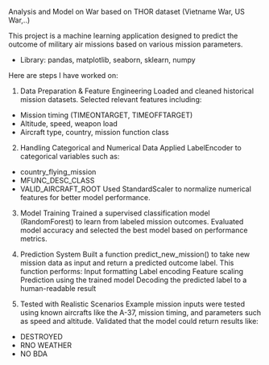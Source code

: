 Analysis and Model on War based on THOR dataset (Vietname War, US War,..)

This project is a machine learning application designed to predict the outcome of military air missions based on various mission parameters.

* Library: pandas, matplotlib, seaborn, sklearn, numpy

Here are steps I have worked on:

1. Data Preparation & Feature Engineering
Loaded and cleaned historical mission datasets.
Selected relevant features including:
- Mission timing (TIMEONTARGET, TIMEOFFTARGET)
- Altitude, speed, weapon load
- Aircraft type, country, mission function class

2. Handling Categorical and Numerical Data
Applied LabelEncoder to categorical variables such as:
- country_flying_mission
- MFUNC_DESC_CLASS
- VALID_AIRCRAFT_ROOT
Used StandardScaler to normalize numerical features for better model performance.

3. Model Training
Trained a supervised classification model (RandomForest) to learn from labeled mission outcomes.
Evaluated model accuracy and selected the best model based on performance metrics.

4. Prediction System
Built a function predict_new_mission() to take new mission data as input and return a predicted outcome label.
This function performs:
Input formatting
Label encoding
Feature scaling
Prediction using the trained model
Decoding the predicted label to a human-readable result

5. Tested with Realistic Scenarios
Example mission inputs were tested using known aircrafts like the A-37, mission timing, and parameters such as speed and altitude.
Validated that the model could return results like:
- DESTROYED
- RNO WEATHER
- NO BDA
